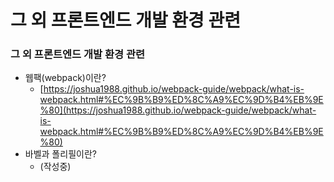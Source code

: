 # 그 외 프론트엔드 개발 환경 관련

### **그 외 프론트엔드 개발 환경 관련**

- 웹팩(webpack)이란?
  - [https://joshua1988.github.io/webpack-guide/webpack/what-is-webpack.html#%EC%9B%B9%ED%8C%A9%EC%9D%B4%EB%9E%80](https://joshua1988.github.io/webpack-guide/webpack/what-is-webpack.html#%EC%9B%B9%ED%8C%A9%EC%9D%B4%EB%9E%80)
- 바벨과 폴리필이란?
  - (작성중)
